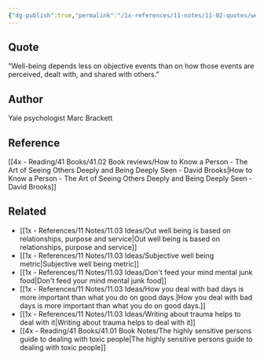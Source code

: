 ```yaml
---
{"dg-publish":true,"permalink":"/1x-references/11-notes/11-02-quotes/well-being-depends-less-on-objective-events-than-on-how-those-events-are-perceived-dealt-with-and-shared-with-others-marc-brackett/","title":"Well-being depends less on objective events than on how those events are perceived, dealt with, and shared with others - Marc Brackett","created":"2025-08-12T20:04:07.565+03:00","updated":"2025-08-14T00:18:57.514+03:00"}
---
```



## Quote
“Well-being depends less on objective events than on how those events are perceived, dealt with, and shared with others.”

## Author
 Yale psychologist Marc Brackett

## Reference
[[4x - Reading/41 Books/41.02 Book reviews/How to Know a Person - The Art of Seeing Others Deeply and Being Deeply Seen - David Brooks\|How to Know a Person - The Art of Seeing Others Deeply and Being Deeply Seen - David Brooks]]

## Related
- [[1x - References/11 Notes/11.03 Ideas/Out well being is based on relationships, purpose and service\|Out well being is based on relationships, purpose and service]]
- [[1x - References/11 Notes/11.03 Ideas/Subjective well being metric\|Subjective well being metric]]
- [[1x - References/11 Notes/11.03 Ideas/Don't feed your mind mental junk food\|Don't feed your mind mental junk food]]
- [[1x - References/11 Notes/11.03 Ideas/How you deal with bad days is more important than what you do on good days.\|How you deal with bad days is more important than what you do on good days.]]
- [[1x - References/11 Notes/11.03 Ideas/Writing about trauma helps to deal with it\|Writing about trauma helps to deal with it]]
- [[4x - Reading/41 Books/41.01 Book Notes/The highly sensitive persons guide to dealing with toxic people\|The highly sensitive persons guide to dealing with toxic people]]